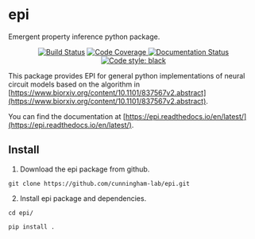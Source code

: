 # epi
Emergent property inference python package.
<p align="center">
<a href="https://travis-ci.org/cunningham-lab/epi"><img alt="Build Status" src="https://travis-ci.org/cunningham-lab/epi.svg?branch=master"></a>
<a href="https://codecov.io/gh/cunningham-lab/epi/"><img alt="Code Coverage" src="https://codecov.io/gh/cunningham-lab/epi/branch/master/graph/badge.svg">
 <a href='https://epi.readthedocs.io/en/latest/?badge=latest'>
    <img src='https://readthedocs.org/projects/epi/badge/?version=latest' alt='Documentation Status' />
</a>
<a href="https://github.com/ambv/black"><img alt="Code style: black" src="https://img.shields.io/badge/code%20style-black-000000.svg"></a>
</p>

This package provides EPI for general python implementations of neural circuit models based on the algorithm in
[https://www.biorxiv.org/content/10.1101/837567v2.abstract](https://www.biorxiv.org/content/10.1101/837567v2.abstract).  

You can find the documentation at [https://epi.readthedocs.io/en/latest/](https://epi.readthedocs.io/en/latest/).

## Install

1. Download the epi package from github.

`git clone https://github.com/cunningham-lab/epi.git`

2. Install epi package and dependencies.

`cd epi/`

 `pip install .`
